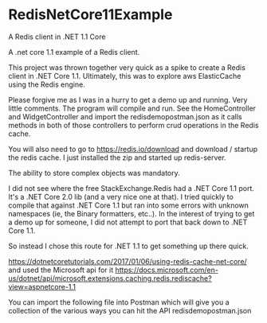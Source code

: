 # RedisNetCore11Example
A Redis client in .NET 1.1 Core

A .net core 1.1 example of a Redis client.

This project was thrown together very quick as a spike to create a Redis client in .NET Core 1.1. Ultimately, this was to explore aws ElasticCache using the Redis engine.

Please forgive me as I was in a hurry to get a demo up and running. Very little comments. The program will compile and run. See the HomeController and WidgetController and import the redisdemopostman.json as it calls methods in both of those controllers to perform crud operations in the Redis cache.

You will also need to go to https://redis.io/download and download / startup the redis cache. I just installed the zip and started up redis-server.

The ability to store complex objects was mandatory.

I did not see where the free StackExchange.Redis had a .NET Core 1.1 port.  It's a .NET Core 2.0 lib (and a very nice one at that).
I tried quickly to compile that against .NET Core 1.1 but
ran into some errors with unknown namespaces (ie, the Binary formatters, etc..). In the interest of trying to get a demo up for someone,
I did not attempt to port that back down to .NET Core 1.1.

So instead I chose this route for .NET 1.1 to get something up there quick.

https://dotnetcoretutorials.com/2017/01/06/using-redis-cache-net-core/
and used the Microsoft api for it
https://docs.microsoft.com/en-us/dotnet/api/microsoft.extensions.caching.redis.rediscache?view=aspnetcore-1.1

You can import the following file into Postman which will give you a collection of the various ways you can hit the API redisdemopostman.json
